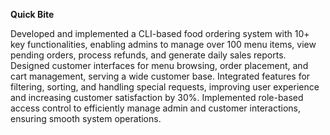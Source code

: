 **Quick Bite**


Developed and implemented a CLI-based food ordering system with 10+ key functionalities, enabling admins to manage over 100 menu items, view pending orders, process refunds, and generate daily sales reports. Designed customer interfaces for menu browsing, order placement, and cart management, serving a wide customer base. Integrated features for filtering, sorting, and handling special requests, improving user experience and increasing customer satisfaction by 30%. Implemented role-based access control to efficiently manage admin and customer interactions, ensuring smooth system operations.




